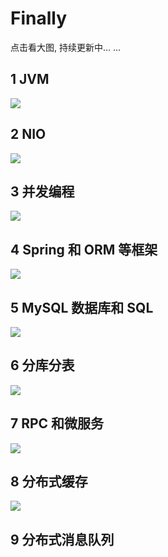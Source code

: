 # Finally

点击看大图, 持续更新中... ...

## 1 JVM

![](./assets/JVM.png)

## 2 NIO

![](./assets/NIO.png)

## 3 并发编程

![](./assets/并发编程.png)

## 4 Spring 和 ORM 等框架

![](./assets/框架.png)

## 5 MySQL 数据库和 SQL

![](./assets/Mysql.png)

## 6 分库分表

![](./assets/分库分表.png)

## 7 RPC 和微服务

![](./assets/RPC.png)

## 8 分布式缓存

![](./assets/Cache.png)

## 9 分布式消息队列

